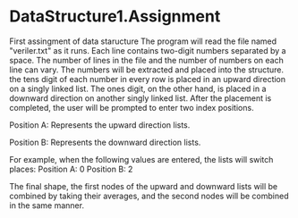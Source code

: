 # DataStructure1.Assignment
First assingment of data staructure
The program will read the file named "veriler.txt" as it runs. Each line contains two-digit numbers separated by a space.
The number of lines in the file and the number of numbers on each line can vary.
The numbers will be extracted and placed into the structure.
the tens digit of each number in every row is placed in an upward direction on a singly linked list.
The ones digit, on the other hand, is placed in a downward direction on another singly linked list.
After the placement is completed, the user will be prompted to enter two index positions.

Position A: Represents the upward direction lists.

Position B: Represents the downward direction lists.

For example, when the following values are entered, the lists will switch places:
Position A: 0
Position B: 2

The final shape, the first nodes of the upward and downward lists will be combined by taking their averages,
and the second nodes will be combined in the same manner.
